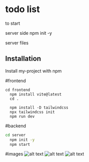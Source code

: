
# todo list

to start


server side
npm init -y

server files

## Installation

Install my-project with npm


#frontend
```frontend
cd frontend
  npm install vite@latest
  cd .

  npm install -D tailwindcss
  npx tailwindcss init
  npm run dev
```

#backend
```bash
cd server
  npm init -y
  npm start
```


#images
![alt text](https://i.postimg.cc/FKhsyx83/Screenshot-2024-02-03-104055.png)
![alt text](https://i.postimg.cc/d11sXVq0/Screenshot-2024-02-03-104326.png)
![alt text](https://i.postimg.cc/ZqjYVdzg/Screenshot-2024-02-03-104109.png)


